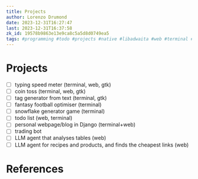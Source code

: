 ```yaml
---
title: Projects
author: Lorenzo Drumond
date: 2023-12-31T16:27:47
last: 2023-12-31T16:37:58
zk_id: 19578b9863e13e9ca8c5a5d8d0749ea5
tags: #programming #todo #projects #native #libadwaita #web #terminal #linux #python #gtk
---
```



# Projects
- [ ] typing speed meter (terminal, web, gtk)
- [ ] coin toss (terminal, web, gtk)
- [ ] tag generator from text (terminal, gtk)
- [ ] fantasy football optimiser (terminal)
- [ ] snowflake generator game (terminal)
- [ ] todo list (web, terminal)
- [ ] personal webpage/blog in Django (terminal+web)
- [ ] trading bot
- [ ] LLM agent that analyses tables (web)
- [ ] LLM agent for recipes and products, and finds the cheapest links (web)

# References
